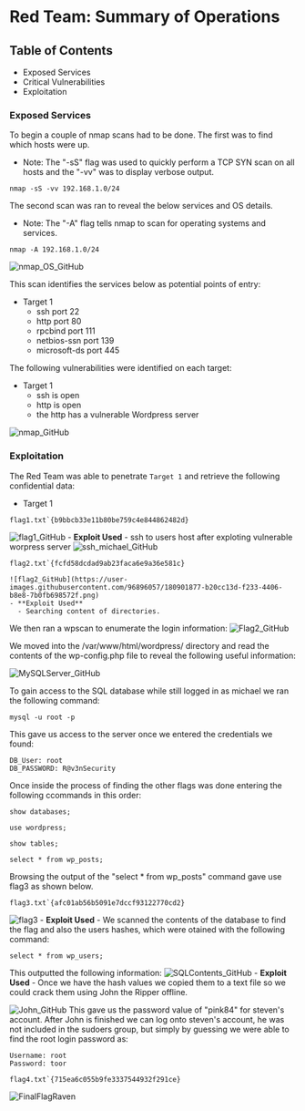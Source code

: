 # Red Team: Summary of Operations

## Table of Contents
- Exposed Services 
- Critical Vulnerabilities
- Exploitation

### Exposed Services

To begin a couple of nmap scans had to be done.  The first was to find which hosts were up.
  - Note: The "-sS" flag was used to quickly perform a TCP SYN scan on all hosts and the "-vv" was to display verbose output. 

```
nmap -sS -vv 192.168.1.0/24
```
The second scan was ran to reveal the below services and OS details.
  - Note: The "-A" flag tells nmap to scan for operating systems and services.
```
nmap -A 192.168.1.0/24
```
![nmap_OS_GitHub](https://user-images.githubusercontent.com/96896057/180900970-cde5b2a9-797e-4be8-8f8b-8d4144ed46a1.png)

This scan identifies the services below as potential points of entry:
- Target 1
  - ssh port 22
  - http port 80
  - rpcbind port 111
  - netbios-ssn port 139
  - microsoft-ds port 445


The following vulnerabilities were identified on each target:
- Target 1
  - ssh is open 
  - http is open
  - the http has a vulnerable Wordpress server

![nmap_GitHub](https://user-images.githubusercontent.com/96896057/180901150-349de607-5be8-4917-bdaa-220ea62f1844.jpg)

### Exploitation

The Red Team was able to penetrate `Target 1` and retrieve the following confidential data:
- Target 1
```
flag1.txt`{b9bbcb33e11b80be759c4e844862482d}
```
![flag1_GitHub](https://user-images.githubusercontent.com/96896057/180901342-66075ffa-1e88-42cf-9166-1c5b888109db.png)
    - **Exploit Used**
      - ssh to users host after exploting vulnerable worpress server
        ![ssh_michael_GitHub](https://user-images.githubusercontent.com/96896057/180901239-6bba5f41-7242-413c-a7d7-3c352ac368be.jpg)

  ```
  flag2.txt`{fcfd58dcdad9ab23faca6e9a36e581c}
  ```  
    ![flag2_GitHub](https://user-images.githubusercontent.com/96896057/180901877-b20cc13d-f233-4406-b8e8-7b0fb698572f.png)
    - **Exploit Used**
      - Searching content of directories.


We then ran a wpscan to enumerate the login information:
![Flag2_GitHub](https://user-images.githubusercontent.com/96896057/180901445-deee105a-67b8-460b-b804-2bdd32d45b44.jpg)

We moved into the /var/www/html/wordpress/ directory and read the contents of the wp-config.php file to reveal the following useful information:

![MySQLServer_GitHub](https://user-images.githubusercontent.com/96896057/180903525-81afe1ee-4d33-4ccd-9947-013d46d828ca.jpg)

To gain access to the SQL database while still logged in as michael we ran the following command:
    
```
mysql -u root -p
```
This gave us access to the server once we entered the credentials we found:
```
DB_User: root
DB_PASSWORD: R@v3nSecurity
```

Once inside the process of finding the other flags was done entering the following ccommands in this order:
```
show databases;
```

```
use wordpress;
```
```
show tables;
```
```
select * from wp_posts;
```
Browsing the output of the "select * from wp_posts" command gave use flag3 as shown below.
```
flag3.txt`{afc01ab56b5091e7dccf93122770cd2}
```
![flag3](https://user-images.githubusercontent.com/96896057/180903358-fefd2ed2-132e-4cf2-a75b-8e286d049e82.png)
    - **Exploit Used**
      - We scanned the contents of the database to find the flag and also the users hashes, which were otained with the following command: 
  ```
  select * from wp_users;
  ```
This outputted the following information:
        ![SQLContents_GitHub](https://user-images.githubusercontent.com/96896057/180902241-c9a80858-db0a-4a66-8007-ca2cda4b889f.jpg)
    - **Exploit Used**
      - Once we have the hash values we copied them to a text file so we could crack them using John the Ripper offline.

  ![John_GitHub](https://user-images.githubusercontent.com/96896057/181392772-36f44b53-c955-445e-adc8-5a77fed48129.png)
This gave us the password value of "pink84" for steven's account.  After John is finished we can log onto steven's account, he was not included in the sudoers group, but simply by guessing we were able to find the root login password as:
  ```
  Username: root
  Password: toor
  ```
  ```
  flag4.txt`{715ea6c055b9fe3337544932f291ce}
  ```
  ![FinalFlagRaven](https://user-images.githubusercontent.com/96896057/181392857-f4ecb93d-9390-4421-821f-1639548f18f4.png)
